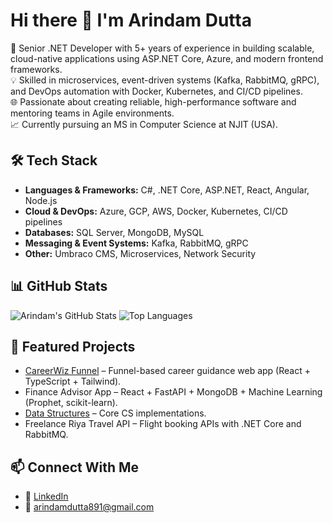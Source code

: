 # Hi there 👋 I'm Arindam Dutta  

🚀 Senior .NET Developer with 5+ years of experience in building scalable, cloud-native applications using ASP.NET Core, Azure, and modern frontend frameworks.  
💡 Skilled in microservices, event-driven systems (Kafka, RabbitMQ, gRPC), and DevOps automation with Docker, Kubernetes, and CI/CD pipelines.  
🌐 Passionate about creating reliable, high-performance software and mentoring teams in Agile environments.  
📈 Currently pursuing an MS in Computer Science at NJIT (USA).  

## 🛠️ Tech Stack
- **Languages & Frameworks:** C#, .NET Core, ASP.NET, React, Angular, Node.js  
- **Cloud & DevOps:** Azure, GCP, AWS, Docker, Kubernetes, CI/CD pipelines  
- **Databases:** SQL Server, MongoDB, MySQL  
- **Messaging & Event Systems:** Kafka, RabbitMQ, gRPC  
- **Other:** Umbraco CMS, Microservices, Network Security  

## 📊 GitHub Stats
![Arindam's GitHub Stats](https://github-readme-stats.vercel.app/api?username=ArindamDutta891&show_icons=true&theme=radical)
![Top Languages](https://github-readme-stats.vercel.app/api/top-langs/?username=ArindamDutta891&layout=compact)

## 🌟 Featured Projects
- [CareerWiz Funnel](https://github.com/ArindamDutta891/CarrerWiz_Funnel) – Funnel-based career guidance web app (React + TypeScript + Tailwind).  
- Finance Advisor App – React + FastAPI + MongoDB + Machine Learning (Prophet, scikit-learn).  
- [Data Structures](https://github.com/ArindamDutta891/Data-Structures) – Core CS implementations.  
- Freelance Riya Travel API – Flight booking APIs with .NET Core and RabbitMQ.  

## 📫 Connect With Me
- 💼 [LinkedIn](https://www.linkedin.com/in/arindamdutta89)  
- 📧 arindamdutta891@gmail.com  
